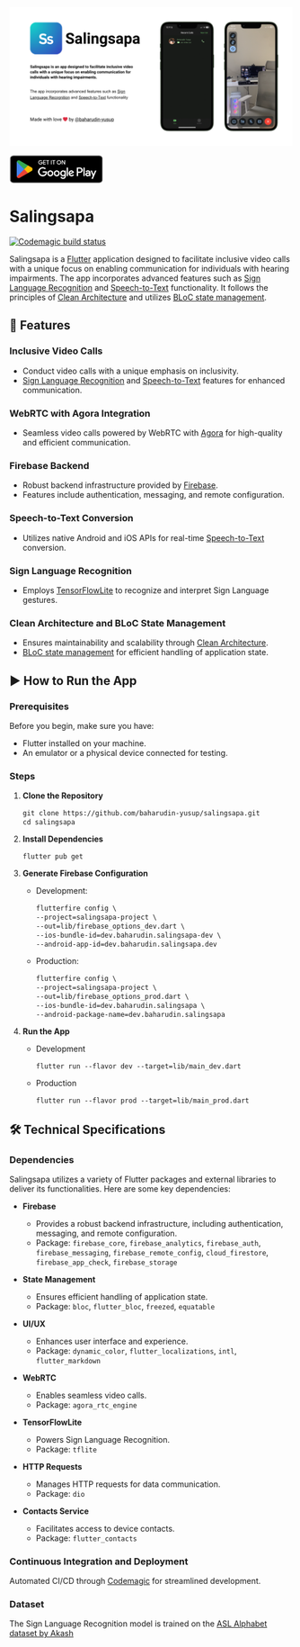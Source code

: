 ![App Banner](docs/images/app-banner.png)

<a href='https://play.google.com/store/apps/details?id=dev.baharudin.salingsapa&pcampaignid=pcampaignidMKT-Other-global-all-co-prtnr-py-PartBadge-Mar2515-1'><img alt='Get it on Google Play' src='docs/images/google-play-badge.png' style="width: auto; height: 50px;"/></a>

# Salingsapa

[![Codemagic build status](https://api.codemagic.io/apps/642645586c092f62d7cd27b1/642c4ec2aac5ee7954a0bf2e/status_badge.svg)](https://codemagic.io/apps/642645586c092f62d7cd27b1/642c4ec2aac5ee7954a0bf2e/latest_build)

Salingsapa is a [Flutter](https://flutter.dev) application designed to facilitate inclusive video calls with a unique focus
on enabling communication for individuals with hearing impairments. The app incorporates advanced
features such
as [Sign Language Recognition](https://en.wikipedia.org/wiki/Sign_language_recognition)
and [Speech-to-Text](https://aws.amazon.com/what-is/speech-to-text/) functionality. It follows the
principles
of [Clean Architecture](https://blog.cleancoder.com/uncle-bob/2012/08/13/the-clean-architecture.html)
and utilizes [BLoC state management](https://bloclibrary.dev/).

## 🚀 Features

### Inclusive Video Calls

- Conduct video calls with a unique emphasis on inclusivity.
- [Sign Language Recognition](https://en.wikipedia.org/wiki/Sign_language_recognition)
  and [Speech-to-Text](https://aws.amazon.com/what-is/speech-to-text/) features for enhanced
  communication.

### WebRTC with Agora Integration

- Seamless video calls powered by WebRTC with [Agora](https://www.agora.io/en/) for high-quality and
  efficient communication.

### Firebase Backend

- Robust backend infrastructure provided by [Firebase](https://firebase.google.com/).
- Features include authentication, messaging, and remote configuration.

### Speech-to-Text Conversion

- Utilizes native Android and iOS APIs for
  real-time [Speech-to-Text](https://aws.amazon.com/what-is/speech-to-text/) conversion.

### Sign Language Recognition

- Employs [TensorFlowLite](https://www.tensorflow.org/lite) to recognize and interpret Sign Language
  gestures.

### Clean Architecture and BLoC State Management

- Ensures maintainability and scalability
  through [Clean Architecture](https://blog.cleancoder.com/uncle-bob/2012/08/13/the-clean-architecture.html).
- [BLoC state management](https://bloclibrary.dev/) for efficient handling of application state.

## ▶️ How to Run the App

### Prerequisites

Before you begin, make sure you have:

- Flutter installed on your machine.
- An emulator or a physical device connected for testing.

### Steps

1. **Clone the Repository**
   ```shell
   git clone https://github.com/baharudin-yusup/salingsapa.git
   cd salingsapa
   ```

2. **Install Dependencies**
   ```shell
   flutter pub get
   ```

3. **Generate Firebase Configuration**
    - Development:
      ```shell
      flutterfire config \
      --project=salingsapa-project \
      --out=lib/firebase_options_dev.dart \
      --ios-bundle-id=dev.baharudin.salingsapa-dev \
      --android-app-id=dev.baharudin.salingsapa.dev
      ```
    - Production:
      ```shell
      flutterfire config \
      --project=salingsapa-project \
      --out=lib/firebase_options_prod.dart \
      --ios-bundle-id=dev.baharudin.salingsapa \
      --android-package-name=dev.baharudin.salingsapa
      ```

4. **Run the App**
    - Development
      ```shell
      flutter run --flavor dev --target=lib/main_dev.dart
      ```
    - Production
      ```shell
      flutter run --flavor prod --target=lib/main_prod.dart
      ```

## 🛠️ Technical Specifications

### Dependencies

Salingsapa utilizes a variety of Flutter packages and external libraries to deliver its functionalities. Here are some key dependencies:

- **Firebase**
    - Provides a robust backend infrastructure, including authentication, messaging, and remote configuration.
    - Package: `firebase_core`, `firebase_analytics`, `firebase_auth`, `firebase_messaging`, `firebase_remote_config`, `cloud_firestore`, `firebase_app_check`, `firebase_storage`

- **State Management**
    - Ensures efficient handling of application state.
    - Package: `bloc`, `flutter_bloc`, `freezed`, `equatable`

- **UI/UX**
    - Enhances user interface and experience.
    - Package: `dynamic_color`, `flutter_localizations`, `intl`, `flutter_markdown`

- **WebRTC**
    - Enables seamless video calls.
    - Package: `agora_rtc_engine`

- **TensorFlowLite**
    - Powers Sign Language Recognition.
    - Package: `tflite`

- **HTTP Requests**
    - Manages HTTP requests for data communication.
    - Package: `dio`

- **Contacts Service**
    - Facilitates access to device contacts.
    - Package: `flutter_contacts`

### Continuous Integration and Deployment

  Automated CI/CD through [Codemagic](https://codemagic.io/) for
  streamlined development.

### Dataset

The Sign Language Recognition model is trained on the [ASL Alphabet dataset by Akash](https://www.kaggle.com/datasets/grassknoted/asl-alphabet/data)